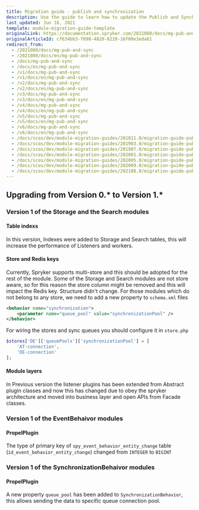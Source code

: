 ```yaml
---
title: Migration guide - publish and synchronization
description: Use the guide to learn how to update the Publish and Synchronization module to a newer version.
last_updated: Jun 16, 2021
template: module-migration-guide-template
originalLink: https://documentation.spryker.com/2021080/docs/mg-pub-and-sync
originalArticleId: cf634bb3-f098-4820-8220-16f00e3eda61
redirect_from:
  - /2021080/docs/mg-pub-and-sync
  - /2021080/docs/en/mg-pub-and-sync
  - /docs/mg-pub-and-sync
  - /docs/en/mg-pub-and-sync
  - /v1/docs/mg-pub-and-sync
  - /v1/docs/en/mg-pub-and-sync
  - /v2/docs/mg-pub-and-sync
  - /v2/docs/en/mg-pub-and-sync
  - /v3/docs/mg-pub-and-sync
  - /v3/docs/en/mg-pub-and-sync
  - /v4/docs/mg-pub-and-sync
  - /v4/docs/en/mg-pub-and-sync
  - /v5/docs/mg-pub-and-sync
  - /v5/docs/en/mg-pub-and-sync
  - /v6/docs/mg-pub-and-sync
  - /v6/docs/en/mg-pub-and-sync
  - /docs/scos/dev/module-migration-guides/201811.0/migration-guide-publish-and-synchronization.html
  - /docs/scos/dev/module-migration-guides/201903.0/migration-guide-publish-and-synchronization.html
  - /docs/scos/dev/module-migration-guides/201907.0/migration-guide-publish-and-synchronization.html
  - /docs/scos/dev/module-migration-guides/202001.0/migration-guide-publish-and-synchronization.html
  - /docs/scos/dev/module-migration-guides/202005.0/migration-guide-publish-and-synchronization.html
  - /docs/scos/dev/module-migration-guides/202009.0/migration-guide-publish-and-synchronization.html
  - /docs/scos/dev/module-migration-guides/202108.0/migration-guide-publish-and-synchronization.html
---
```


## Upgrading from Version 0.* to Version 1.*

### Version 1 of the Storage and the Search modules

#### Table indexs

In this version, Indexes were added to Storage and Search tables, this will increase the performance of Listeners and workers.

#### Store and Redis keys

Currently, Spryker supports multi-store and this should be adopted for the rest of the module. Some of the Storage and Search modules are not store aware, so for this reason the store column might be removed and this will impact the Redis key. Structure didn't change. For those modules which do not belong to any store, we need to add a new property to `schema.xml` files

```xml
<behavior name="synchronization">
	<parameter name="queue_pool" value="synchronizationPool" />
</behavior>
```
For wiring the stores and sync queues you should configure it in `store.php`

```php
$stores['DE']['queuePools']['synchronizationPool'] = [
	'AT-connection',
	'DE-connection'
];
```
#### Module layers

In Previous version the listener plugins has been extended from Abstract plugin classes and now this has changed due to obey the spryker architecture and moved into business layer and open APIs from Facade classes.

### Version 1 of the EventBehaivor modules

#### PropelPlugin

The type of primary key of `spy_event_behavior_entity_change` table (`id_event_behavior_entity_change`) changed from `INTEGER` to `BIGINT`

### Version 1 of the SynchronizationBehaivor modules

#### PropelPlugin

A new property `queue_pool` has been added to `SynchronizationBehavior`, this allows sending the data to specific queue connection pool.
